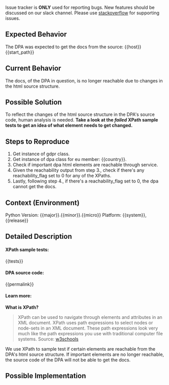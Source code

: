 Issue tracker is **ONLY** used for reporting bugs. New features should be discussed on our slack channel. Please use [stackoverflow](https://stackoverflow.com) for supporting issues.

## Expected Behavior
The DPA was expected to get the docs from the source: {{host}}{{start_path}}

## Current Behavior
The docs, of the DPA in question, is no longer reachable due to changes in the html source structure.

## Possible Solution
To reflect the changes of the html source structure in the DPA's source code, human analysis is needed.
**Take a look at the *failed* XPath sample tests to get an idea of what element needs to get changed.**

## Steps to Reproduce
1. Get instance of gdpr class.
2. Get instance of dpa class for eu member: {{country}}.
3. Check if important dpa html elements are reachable through service.
4. Given the reachability output from step 3., check if there's any reachability_flag set to 0 for any of the XPaths.
5. Lastly, following step 4., if there's a reachability_flag set to 0, the dpa cannot get the docs.

## Context (Environment)
Python Version:  {{major}}.{{minor}}.{{micro}}
Platform:        {{system}}, {{release}}

## Detailed Description
#### XPath sample tests:
{{tests}}

#### DPA source code:
{{permalink}}

#### Learn more:
**What is XPath?**
> XPath can be used to navigate through elements and attributes in an XML document. XPath uses path expressions to select nodes or node-sets in an XML document. These path expressions look very much like the path expressions you use with traditional computer file systems.
> Source: [w3schools](https://www.w3schools.com/xml/xpath_intro.asp)

We use XPath to sample test if certain elements are reachable from the DPA's html source structure. If important elements are no longer reachable, the source code of the DPA will not be able to get the docs.

## Possible Implementation
